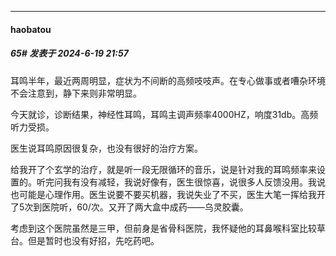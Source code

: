 ﻿
*****

####  haobatou  
##### 65#       发表于 2024-6-19 21:57

耳鸣半年，最近两周明显，症状为不间断的高频吱吱声。在专心做事或者嘈杂环境不会注意到，静下来则非常明显。

今天就诊，诊断结果，神经性耳鸣，耳鸣主调声频率4000HZ，响度31db。高频听力受损。

医生说耳鸣原因很复杂，也没有很好的治疗方案。

给我开了个玄学的治疗，就是听一段无限循环的音乐，说是针对我的耳鸣频率来设置的。听完问我有没有减轻，我说好像有，医生很惊喜，说很多人反馈没用。我说也可能是心理作用。医生说要不要买机器，我说失业了不买，医生大笔一挥给我开了5次到医院听，60/次。又开了两大盒中成药——乌灵胶囊。

考虑到这个医院虽然是三甲，但前身是省骨科医院，我怀疑他的耳鼻喉科室比较草台。但是暂时也没有好招，先吃药吧。

